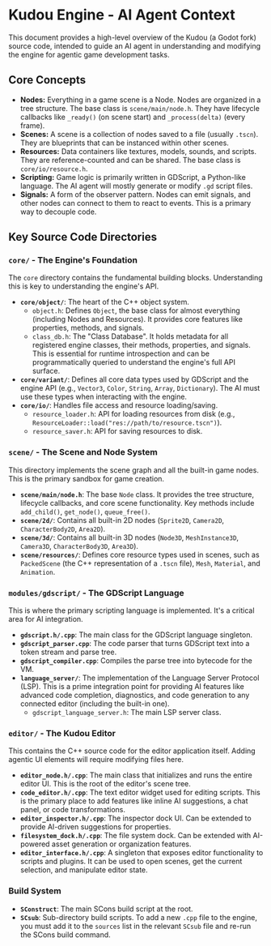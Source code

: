 # Kudou Engine - AI Agent Context

This document provides a high-level overview of the Kudou (a Godot fork) source code, intended to guide an AI agent in understanding and modifying the engine for agentic game development tasks.

## Core Concepts

- **Nodes:** Everything in a game scene is a Node. Nodes are organized in a tree structure. The base class is `scene/main/node.h`. They have lifecycle callbacks like `_ready()` (on scene start) and `_process(delta)` (every frame).
- **Scenes:** A scene is a collection of nodes saved to a file (usually `.tscn`). They are blueprints that can be instanced within other scenes.
- **Resources:** Data containers like textures, models, sounds, and scripts. They are reference-counted and can be shared. The base class is `core/io/resource.h`.
- **Scripting:** Game logic is primarily written in GDScript, a Python-like language. The AI agent will mostly generate or modify `.gd` script files.
- **Signals:** A form of the observer pattern. Nodes can emit signals, and other nodes can connect to them to react to events. This is a primary way to decouple code.

## Key Source Code Directories

### `core/` - The Engine's Foundation

The `core` directory contains the fundamental building blocks. Understanding this is key to understanding the engine's API.

- **`core/object/`**: The heart of the C++ object system.
  - `object.h`: Defines `Object`, the base class for almost everything (including Nodes and Resources). It provides core features like properties, methods, and signals.
  - `class_db.h`: The "Class Database". It holds metadata for all registered engine classes, their methods, properties, and signals. This is essential for runtime introspection and can be programmatically queried to understand the engine's full API surface.
- **`core/variant/`**: Defines all core data types used by GDScript and the engine API (e.g., `Vector3`, `Color`, `String`, `Array`, `Dictionary`). The AI must use these types when interacting with the engine.
- **`core/io/`**: Handles file access and resource loading/saving.
  - `resource_loader.h`: API for loading resources from disk (e.g., `ResourceLoader::load("res://path/to/resource.tscn")`).
  - `resource_saver.h`: API for saving resources to disk.

### `scene/` - The Scene and Node System

This directory implements the scene graph and all the built-in game nodes. This is the primary sandbox for game creation.

- **`scene/main/node.h`**: The base `Node` class. It provides the tree structure, lifecycle callbacks, and core scene functionality. Key methods include `add_child()`, `get_node()`, `queue_free()`.
- **`scene/2d/`**: Contains all built-in 2D nodes (`Sprite2D`, `Camera2D`, `CharacterBody2D`, `Area2D`).
- **`scene/3d/`**: Contains all built-in 3D nodes (`Node3D`, `MeshInstance3D`, `Camera3D`, `CharacterBody3D`, `Area3D`).
- **`scene/resources/`**: Defines core resource types used in scenes, such as `PackedScene` (the C++ representation of a `.tscn` file), `Mesh`, `Material`, and `Animation`.

### `modules/gdscript/` - The GDScript Language

This is where the primary scripting language is implemented. It's a critical area for AI integration.

- **`gdscript.h/.cpp`**: The main class for the GDScript language singleton.
- **`gdscript_parser.cpp`**: The code parser that turns GDScript text into a token stream and parse tree.
- **`gdscript_compiler.cpp`**: Compiles the parse tree into bytecode for the VM.
- **`language_server/`**: The implementation of the Language Server Protocol (LSP). This is a prime integration point for providing AI features like advanced code completion, diagnostics, and code generation to any connected editor (including the built-in one).
  - `gdscript_language_server.h`: The main LSP server class.

### `editor/` - The Kudou Editor

This contains the C++ source code for the editor application itself. Adding agentic UI elements will require modifying files here.

- **`editor_node.h/.cpp`**: The main class that initializes and runs the entire editor UI. This is the root of the editor's scene tree.
- **`code_editor.h/.cpp`**: The text editor widget used for editing scripts. This is the primary place to add features like inline AI suggestions, a chat panel, or code transformations.
- **`editor_inspector.h/.cpp`**: The inspector dock UI. Can be extended to provide AI-driven suggestions for properties.
- **`filesystem_dock.h/.cpp`**: The file system dock. Can be extended with AI-powered asset generation or organization features.
- **`editor_interface.h/.cpp`**: A singleton that exposes editor functionality to scripts and plugins. It can be used to open scenes, get the current selection, and manipulate editor state.

### Build System

- **`SConstruct`**: The main SCons build script at the root.
- **`SCsub`**: Sub-directory build scripts. To add a new `.cpp` file to the engine, you must add it to the `sources` list in the relevant `SCsub` file and re-run the SCons build command.